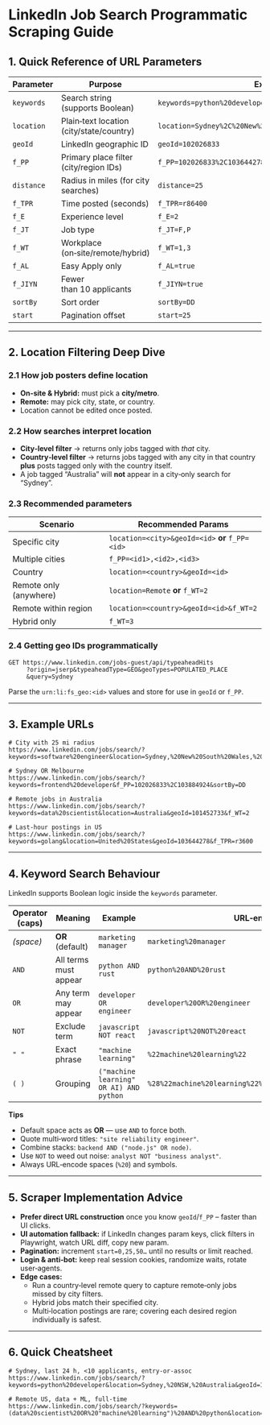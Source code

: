 
# LinkedIn Job Search Programmatic Scraping Guide

## 1. Quick Reference of URL Parameters

| Parameter | Purpose | Example | Notes |
|-----------|---------|---------|-------|
| `keywords` | Search string (supports Boolean) | `keywords=python%20developer` | See Section&nbsp;4 for Boolean syntax |
| `location` | Plain‑text location (city/state/country) | `location=Sydney%2C%20New%20South%20Wales%2C%20Australia` | Optional if `geoId` present |
| `geoId` | LinkedIn geographic ID | `geoId=102026833` | Disambiguates location text |
| `f_PP` | Primary place filter (city/region IDs) | `f_PP=102026833%2C103644278` | Comma‑separated list of IDs (OR logic) |
| `distance` | Radius in miles (for city searches) | `distance=25` | Ignored for country‑level filters |
| `f_TPR` | Time posted (seconds) | `f_TPR=r86400` | `r86400` = 24 h, `r3600` = 1 h |
| `f_E` | Experience level | `f_E=2` | 1 Intern, 2 Entry, 3 Assoc, 4 Sr, 5 Dir, 6 Exec |
| `f_JT` | Job type | `f_JT=F,P` | F Full‑time, P Part‑time, C Contract, T Temp, V Vol, I Intern, O Other |
| `f_WT` | Workplace (on‑site/remote/hybrid) | `f_WT=1,3` | 1 On‑site, 2 Remote, 3 Hybrid |
| `f_AL` | Easy Apply only | `f_AL=true` | |
| `f_JIYN` | Fewer than 10 applicants | `f_JIYN=true` | |
| `sortBy` | Sort order | `sortBy=DD` | DD = newest, R = relevance |
| `start` | Pagination offset | `start=25` | 25 results per page |

---

## 2. Location Filtering Deep Dive

### 2.1 How job posters define location
* **On‑site & Hybrid:** must pick a **city/metro**.  
* **Remote:** may pick city, state, or country.  
* Location cannot be edited once posted.

### 2.2 How searches interpret location
* **City‑level filter** → returns only jobs tagged with *that* city.  
* **Country‑level filter** → returns jobs tagged with any city in that country **plus** posts tagged only with the country itself.  
* A job tagged “Australia” will **not** appear in a city‑only search for “Sydney”.

### 2.3 Recommended parameters
| Scenario | Recommended Params |
|----------|--------------------|
| Specific city | `location=<city>&geoId=<id>` **or** `f_PP=<id>` |
| Multiple cities | `f_PP=<id1>,<id2>,<id3>` |
| Country | `location=<country>&geoId=<id>` |
| Remote only (anywhere) | `location=Remote` **or** `f_WT=2` |
| Remote within region | `location=<country>&geoId=<id>&f_WT=2` |
| Hybrid only | `f_WT=3` |

### 2.4 Getting geo IDs programmatically
```
GET https://www.linkedin.com/jobs-guest/api/typeaheadHits
     ?origin=jserp&typeaheadType=GEO&geoTypes=POPULATED_PLACE
     &query=Sydney
```
Parse the `urn:li:fs_geo:<id>` values and store for use in `geoId` or `f_PP`.

---

## 3. Example URLs

```text
# City with 25 mi radius
https://www.linkedin.com/jobs/search/?keywords=software%20engineer&location=Sydney,%20New%20South%20Wales,%20Australia&geoId=102026833&distance=25&sortBy=DD

# Sydney OR Melbourne
https://www.linkedin.com/jobs/search/?keywords=frontend%20developer&f_PP=102026833%2C103884924&sortBy=DD

# Remote jobs in Australia
https://www.linkedin.com/jobs/search/?keywords=data%20scientist&location=Australia&geoId=101452733&f_WT=2

# Last‑hour postings in US
https://www.linkedin.com/jobs/search/?keywords=golang&location=United%20States&geoId=103644278&f_TPR=r3600
```

---

## 4. Keyword Search Behaviour

LinkedIn supports Boolean logic inside the `keywords` parameter.

| Operator (caps) | Meaning | Example | URL‑encoded |
|-----------------|---------|---------|-------------|
| _(space)_ | **OR** (default) | `marketing manager` | `marketing%20manager` |
| `AND` | All terms must appear | `python AND rust` | `python%20AND%20rust` |
| `OR` | Any term may appear | `developer OR engineer` | `developer%20OR%20engineer` |
| `NOT` | Exclude term | `javascript NOT react` | `javascript%20NOT%20react` |
| `" "` | Exact phrase | `"machine learning"` | `%22machine%20learning%22` |
| `( )` | Grouping | `("machine learning" OR AI) AND python` | `%28%22machine%20learning%22%20OR%20AI%29%20AND%20python` |

**Tips**
* Default space acts as **OR** — use `AND` to force both.  
* Quote multi‑word titles: `"site reliability engineer"`.  
* Combine stacks: `backend AND ("node.js" OR node)`.  
* Use `NOT` to weed out noise: `analyst NOT "business analyst"`.  
* Always URL‑encode spaces (`%20`) and symbols.

---

## 5. Scraper Implementation Advice

* **Prefer direct URL construction** once you know `geoId`/`f_PP` – faster than UI clicks.  
* **UI automation fallback:** if LinkedIn changes param keys, click filters in Playwright, watch URL diff, copy new param.  
* **Pagination:** increment `start=0,25,50…` until no results or limit reached.  
* **Login & anti‑bot:** keep real session cookies, randomize waits, rotate user‑agents.  
* **Edge cases:**  
  * Run a country‑level remote query to capture remote‑only jobs missed by city filters.  
  * Hybrid jobs match their specified city.  
  * Multi‑location postings are rare; covering each desired region individually is safest.

---

## 6. Quick Cheatsheet

```text
# Sydney, last 24 h, <10 applicants, entry‑or‑assoc
https://www.linkedin.com/jobs/search/?keywords=python%20developer&location=Sydney,%20NSW,%20Australia&geoId=102026833&f_TPR=r86400&f_E=2%2C3&f_JIYN=true&sortBy=DD

# Remote US, data + ML, full‑time
https://www.linkedin.com/jobs/search/?keywords=(data%20scientist%20OR%20"machine%20learning")%20AND%20python&location=United%20States&geoId=103644278&f_WT=2&f_JT=F
```
